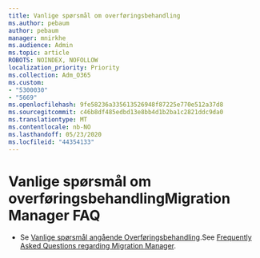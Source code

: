 ```yaml
---
title: Vanlige spørsmål om overføringsbehandling
ms.author: pebaum
author: pebaum
manager: mnirkhe
ms.audience: Admin
ms.topic: article
ROBOTS: NOINDEX, NOFOLLOW
localization_priority: Priority
ms.collection: Adm_O365
ms.custom:
- "5300030"
- "5669"
ms.openlocfilehash: 9fe58236a335613526948f87225e770e512a37d8
ms.sourcegitcommit: c46b8df485edbd13e8bb4d1b2ba1c2821ddc9da0
ms.translationtype: MT
ms.contentlocale: nb-NO
ms.lasthandoff: 05/23/2020
ms.locfileid: "44354133"
---
```

# <a name="migration-manager-faq"></a><span data-ttu-id="17584-102">Vanlige spørsmål om overføringsbehandling</span><span class="sxs-lookup"><span data-stu-id="17584-102">Migration Manager FAQ</span></span>

- <span data-ttu-id="17584-103">Se [Vanlige spørsmål angående Overføringsbehandling](https://docs.microsoft.com/sharepointmigration/mm-faqs).</span><span class="sxs-lookup"><span data-stu-id="17584-103">See [Frequently Asked Questions regarding Migration Manager](https://docs.microsoft.com/sharepointmigration/mm-faqs).</span></span>
